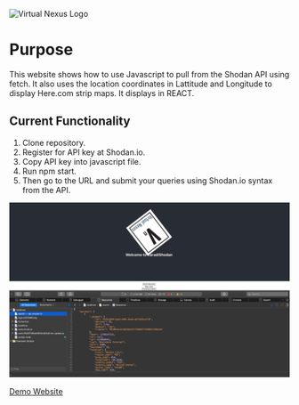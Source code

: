 ![Virtual Nexus Logo](VN_Logo.png)

# Purpose
This website shows how to use Javascript to pull from the Shodan API using fetch.
It also uses the location coordinates in Lattitude and Longitude to display Here.com strip maps.
It displays in REACT.

## Current Functionality
1. Clone repository.
2. Register for API key at Shodan.io.
3. Copy API key into javascript file.
4. Run npm start.
5. Then go to the URL and submit your queries using Shodan.io syntax from the API.

![shodan-api-js-screenshot](./shodan-react-screenshot.png)



[Demo Website](https://karadikid.github.io/shodan-api-js/)
